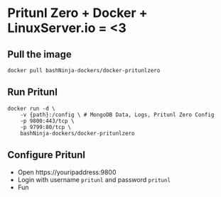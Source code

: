 # Pritunl Zero + Docker + LinuxServer.io = <3

## Pull the image

    docker pull bashNinja-dockers/docker-pritunlzero

## Run Pritunl

    docker run -d \
        -v {path}:/config \ # MongoDB Data, Logs, Pritunl Zero Config
        -p 9800:443/tcp \
        -p 9799:80/tcp \
        bashNinja-dockers/docker-pritunlzero

## Configure Pritunl

* Open https://youripaddress:9800
* Login with username `pritunl` and password `pritunl`
* Fun
